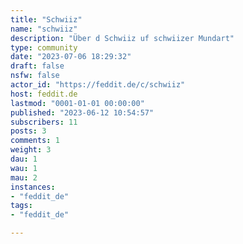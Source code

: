 ```yaml
---
title: "Schwiiz" 
name: "schwiiz"
description: "Über d Schwiiz uf schwiizer Mundart"
type: community
date: "2023-07-06 18:29:32"
draft: false
nsfw: false
actor_id: "https://feddit.de/c/schwiiz"
host: feddit.de
lastmod: "0001-01-01 00:00:00"
published: "2023-06-12 10:54:57"
subscribers: 11
posts: 3
comments: 1
weight: 3
dau: 1
wau: 1
mau: 2
instances:
- "feddit_de"
tags: 
- "feddit_de"

---
```


